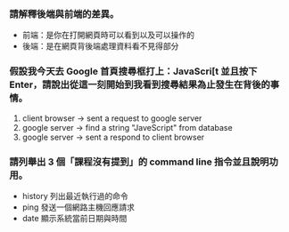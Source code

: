 ### 請解釋後端與前端的差異。
* 前端：是你在打開網頁時可以看到以及可以操作的
* 後端：是在網頁背後端處理資料看不見得部分

### 假設我今天去 Google 首頁搜尋框打上：JavaScri[t 並且按下 Enter，請說出從這一刻開始到我看到搜尋結果為止發生在背後的事情。
1. client browser -> sent a request to google server
2. google server -> find a string "JaveScript" from database
3. google server -> sent a respond to client browser

### 請列舉出 3 個「課程沒有提到」的 command line 指令並且說明功用。
* history 列出最近執行過的命令
* ping 發送一個網路主機回應請求
* date 顯示系統當前日期與時間 